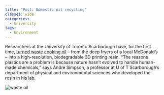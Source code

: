 ```yaml
---
title: "Post: Domestic oil recycling"
classes: wide
categories:
  - University
tags:
  - Environment
---
```


Researchers at the University of Toronto Scarborough have, for the first time, [turned waste cooking oil](https://www.utoronto.ca/news/u-t-researchers-turn-mcdonald-s-deep-fryer-oil-high-end-3d-printing-resin) – from the deep fryers of a local McDonald’s – into a high-resolution, biodegradable 3D printing resin.
“The reasons plastics are a problem is because nature hasn’t evolved to handle human-made chemicals,” says Andre Simpson, a professor at U of T Scarborough’s department of physical and environmental sciences who developed the resin in his lab.

![waste oil](https://www.utoronto.ca/sites/default/files/DSC_8686.jpg)

